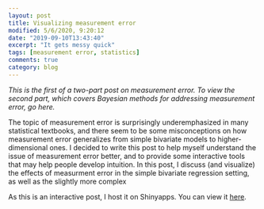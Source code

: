 ```yaml
---
layout: post
title: Visualizing measurement error
modified: 5/6/2020, 9:20:12
date: "2019-09-10T13:43:40"
excerpt: "It gets messy quick"
tags: [measurement error, statistics]
comments: true
category: blog
---
```


_This is the first of a two-part post on measurement error. To view the second part, which covers Bayesian methods for addressing measurement error, go here._

The topic of measurement error is surprisingly underemphasized in many statistical textbooks, and there seem to be some misconceptions on how measurement error generalizes from simple bivariate models to higher-dimensional ones. I decided to write this post to help myself understand the issue of measurement error better, and to provide some interactive tools that may help people develop intuition. In this post, I discuss (and visualize) the effects of measurment error in the simple bivariate regression setting, as well as the slightly more complex 

As this is an interactive post, I host it on Shinyapps. You can view it [here](https://keithbarnatchez.shinyapps.io/measurement_error/).
